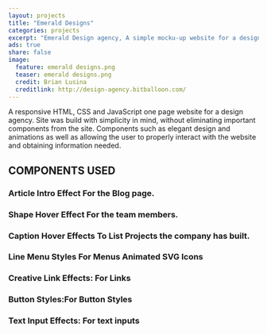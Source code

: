 ```yaml
---
layout: projects
title: "Emerald Designs"
categories: projects
excerpt: "Emerald Design agency, A simple mocku-up website for a design agency"
ads: true
share: false
image:
  feature: emerald designs.png
  teaser: emerald designs.png
  credit: Brian Lusina
  creditlink: http://design-agency.bitballoon.com/
---
```


A responsive HTML, CSS and JavaScript one page website for a design agency. Site was build with simplicity in mind, without eliminating important components from the site. Components such as elegant design and animations as well as allowing the user to properly interact with the website and obtaining information needed.


## COMPONENTS USED

### Article Intro Effect For the Blog page.

### Shape Hover Effect For the team members.

### Caption Hover Effects To List Projects the company has built.

### Line Menu Styles For Menus Animated SVG Icons

### Creative Link Effects: For Links 

### Button Styles:For Button Styles 

### Text Input Effects: For text inputs

